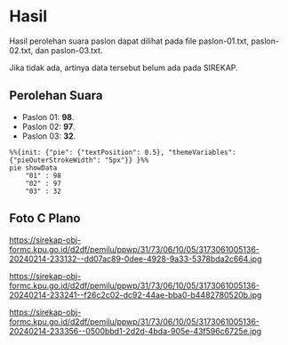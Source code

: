 # Hasil

Hasil perolehan suara paslon dapat dilihat pada file paslon-01.txt, paslon-02.txt, dan paslon-03.txt.

Jika tidak ada, artinya data tersebut belum ada pada SIREKAP.

## Perolehan Suara

 * Paslon 01: **98**.
 * Paslon 02: **97**.
 * Paslon 03: **32**.

```mermaid
%%{init: {"pie": {"textPosition": 0.5}, "themeVariables": {"pieOuterStrokeWidth": "5px"}} }%%
pie showData
    "01" : 98
    "02" : 97
    "03" : 32
```
## Foto C Plano

https://sirekap-obj-formc.kpu.go.id/d2df/pemilu/ppwp/31/73/06/10/05/3173061005136-20240214-233132--dd07ac89-0dee-4928-9a33-5378bda2c664.jpg

https://sirekap-obj-formc.kpu.go.id/d2df/pemilu/ppwp/31/73/06/10/05/3173061005136-20240214-233241--f26c2c02-dc92-44ae-bba0-b4482780520b.jpg

https://sirekap-obj-formc.kpu.go.id/d2df/pemilu/ppwp/31/73/06/10/05/3173061005136-20240214-233356--0500bbd1-2d2d-4bda-905e-43f596c6725e.jpg
